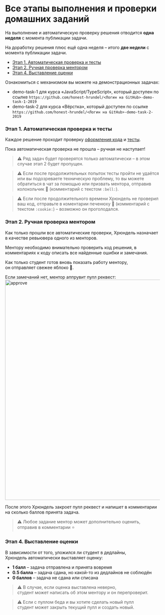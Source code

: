 # Все этапы выполнения и проверки домашних заданий

На выполнение и автоматическую проверку решения отводится **одна неделя** с момента публикации задачи.  

На доработку решения плюс ещё одна неделя – итого **две недели** с момента публикации задачи. 

- [Этап 1. Автоматическая проверка и тесты](#Этап-1-автоматическая-проверка-и-тесты)
- [Этап 2. Ручная проверка ментором](#Этап-2-ручная-проверка-ментором)
- [Этап 4. Выставление оценки](#Этап-4-выставление-оценки)

Ознакомиться с механизмом вы можете на демонстрационных задачах:  

- demo-task-1 для курса «JavaScript/TypeScript», который доступен по ссылке 
`https://github.com/honest-hrundel/<Логин на GitHub>-demo-task-1-2019`
- demo-task-2 для курса «Вёрстка», который доступен по ссылке 
`https://github.com/honest-hrundel/<Логин на GitHub>-demo-task-2-2019`

### Этап 1. Автоматическая проверка и тесты

Каждое решение проходит проверку [оформления кода](../codestyle/js.md) и [тесты](../workflow/test.md).

Пока автоматическая проверка не прошла – ручная не наступает!

> :warning: Ряд задач будет проверятся только автоматически – в этом случае этап 2 будет пропущен.

> :warning: Если после продолжительных попыток тесты пройти не удаётся или вы подозреваете техническую проблему, то вы можете обратиться в чат за помощью или призвать ментора, отправив колокольчик :bell: (комментарий с текстом `:bell:`). 

> :warning: Если после продолжительного времени Хрюндель не проверил ваш код, отправьте в коментарии печенюху :cookie: (комментарий с текстом `:cookie:`) – возможно он проголодался. 

### Этап 2. Ручная проверка ментором

Как только прошли все автоматические проверки, Хрюндель назначает в качестве ревьювера одного из менторов.

Ментору необходимо внимательно проверить код решения,
в комментариях к коду описать все найденные ошибки и замечания.

Как только студент готов вновь показать работу ментору,  
он отправляет свежее яблоко :green_apple:.

Если замечаний нет, ментор аппрувит пулл реквест:  
<img width="716" alt="approve" src="https://user-images.githubusercontent.com/14963964/67103598-e34cb680-f1de-11e9-8ee0-15a2c4bdb571.png">

После этого Хрюндель закроет пулл реквест и напишет в комментарии на сколько баллов
принята задача.

> :warning: Любое задание ментор может дополнительно оценить, отправив 
в комментарии :star:

### Этап 4. Выставление оценки

В зависимости от того, уложился ли студент в дедлайны,  
Хрюндель автоматически выставляет оценку:

- **1 балл** – задача отправлена и принята вовремя
- **0.5 балла** – задача сдана, но какой-то из дедлайнов не соблюдён
- **0 баллов** – задача не сдана или списана

> :warning: В случае, если оценка выставлена неверно,  
> студент может написать об этом ментору и он перепроверит.

> :warning: Если с пуллом беда и вы хотите сделать новый пулл  
> студент может закрыть текущий пулл и создать новый.
